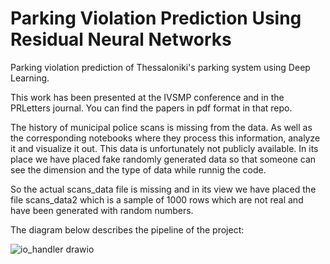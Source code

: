 # Parking Violation Prediction Using Residual Neural Networks
Parking violation prediction of Thessaloniki's parking system using Deep Learning.


This work has been presented at the IVSMP conference and in the PRLetters journal. You can find the papers in pdf format in that repo.





The history of municipal police scans is missing from the data. As well as the corresponding notebooks where they process this information, analyze it and visualize it out.
This data is unfortunately not publicly available.
In its place we have placed fake randomly generated data so that someone can see the dimension and the type of data while runnig the code.

So the actual scans_data file is missing and in its view we have placed the file scans_data2 which is a sample of 1000 rows which are not real and have been generated with random numbers.

The diagram below describes the pipeline of the project:





![io_handler drawio](https://user-images.githubusercontent.com/44779987/183310614-2c443331-3147-4ca0-9cce-672c4ba6f170.png)


